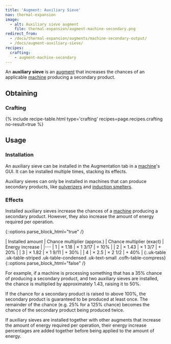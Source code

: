 ```yaml
---
title: 'Augment: Auxiliary Sieve'
nav: thermal-expansion
image:
  - alt: Auxiliary sieve augment
    file: thermal-expansion/augment-machine-secondary.png
redirect_from:
  - /docs/thermal-expansion/augments/machine-secondary-output/
  - /docs/augment-auxiliary-sieve/
recipes:
  crafting:
    - augment-machine-secondary
---
```


An **auxiliary sieve** is an [augment](/docs/thermal-expansion/augments/) that increases the
chances of an applicable [machine](/docs/thermal-expansion/machines/) producing a secondary
product.


Obtaining
---------

### Crafting
{% include recipe-table.html type='crafting' recipes=page.recipes.crafting no-result=true %}


Usage
-----

### Installation
An auxiliary sieve can be installed in the Augmentation tab in a
[machine](/docs/thermal-expansion/machines/)'s GUI. It can be installed multiple times, stacking
its effects.

Auxiliary sieves can only be installed in machines that can produce secondary
products, like [pulverizers](/docs/thermal-expansion/pulverizer/) and [induction
smelters](/docs/thermal-expansion/induction-smelter/).

### Effects
Installed auxiliary sieves increase the chances of a [machine](/docs/thermal-expansion/machines/)
producing a secondary product. However, they also increase the amount of energy
required per operation.

{::options parse_block_html="true" /}
<div class="uk-overflow-container">
| Installed amount | Chance multiplier (approx.) | Chance multiplier (exact) | Energy increase |
|---
| 1 | × 1.18 | × 1 3/17 | + 10% |
| 2 | × 1.43 | × 1 3/7 | + 20% |
| 3 | × 1.82 | × 1 9/11 | + 30% |
| 4 | × 2.5 | × 2 1/2 | + 40% |
{:.uk-table .uk-table-striped .uk-table-condensed .uk-text-small .cofh-table-compress}
</div>
{::options parse_block_html="false" /}

For example, if a machine is processing something that has a 35% chance of
producing a secondary product, and two auxiliary sieves are installed, the
chance is multiplied by approximately 1.43, raising it to 50%.

If the chance for a secondary product is raised to above 100%, the secondary
product is guaranteed to be produced at least once. The remainder of the chance
(e.g. 25% for a 125% chance) becomes the chance of the secondary product being
produced twice.

If auxiliary sieves are installed together with other augments that increase the
amount of energy required per operation, their energy increase percentages are
added together before being applied to the amount of energy.
